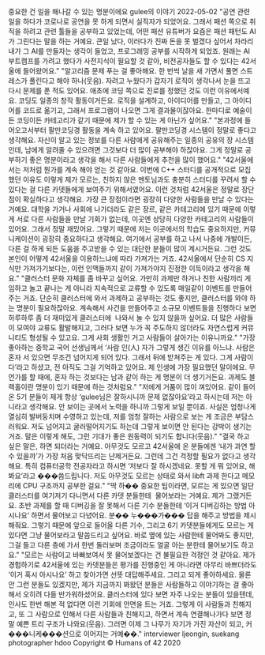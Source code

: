 중요한 건 일을 해나갈 수 있는 명분이에요
gulee의 이야기
2022-05-02
"공연 관련 일을 하다가 코로나로 공연을 못 하게 되면서 실직자가 되었어요. 그래서 패션 쪽으로 취직을 하려고 관련 툴들을 공부하고 있었는데, 어떤 패션 유튜버가 요즘은 패션 패턴도 AI가 그린다는 말을 하는 거예요. 큰일 났다, 이러다가 진짜 돈을 못 벌겠다 싶어서 차라리 내가 그 AI를 만들자는 생각이 들었고, 프로그래밍 공부를 시작하게 되었죠. 원래는 AI 부트캠프를 가려고 했다가 사전지식이 필요할 것 같아, 비전공자들도 할 수 있다는 42서울에 들어왔어요."
"알고리즘 문제 푸는 걸 좋아해요. 한 번씩 날을 새 가면서 풀면 스트레스가 풀린다고 해야 하나(웃음). 자려고 누웠다가 갑자기 로직이 생각나서 눈을 뜨고 다시 문제를 푼 적도 있어요. 애초에 코딩 쪽으로 진로를 정했던 것도 이런 이유에서예요. 코딩도 일종의 창작 활동이거든요. 로직을 설계하고, 아이디어를 만들고, 그 아이디어를 코드로 옮기고, 그래서 프로그램이 나오면 그게 결과물이잖아요. 한마디로 예술이든 코딩이든 카테고리가 같기 때문에 제가 할 수 있는 게 아닌가 싶어요."
"본과정에 들어오고서부터 팔만코딩경 활동을 계속 하고 있어요. 팔만코딩경 시스템이 정말로 좋다고 생각해요. 자신이 알고 있는 정보를 다른 사람에게 공유해주는 일종의 공유의 장 시스템인데, 남에게 알려줄 수 있으려면 그것보다 더 많이 공부해야 하잖아요. 그게 정말로 공부하기 좋은 명분이라고 생각을 해서 다른 사람들에게 추천을 많이 했어요."
"42서울에서는 저처럼 뭔가를 계속 해야 얻는 것 같아요. 이번에 C++ 스터디를 공개적으로 모집했던 이유도 이렇게 제가 모르는, 친하지 않은 멘토님과도 충분히 스터디를 꾸려서 할 수 있다는 걸 다른 카뎃들에게 보여주기 위해서였어요. 이런 것처럼 42서울은 정말로 장단점이 확실하다고 생각해요. 가장 큰 장점이라면 굉장히 다양한 사람들을 만날 수 있다는 거예요. 대학을 가거나 사회에 나가더라도 같은 장르, 같은 카테고리에 있기 때문에 이렇게 서로 다른 사람들을 만날 기회가 없는데, 이곳엔 상당히 다양한 카테고리의 사람들이 있어요. 그래서 정말 재밌어요. 그렇기 때문에 저는 이곳에서의 학습도 중요하지만, 커뮤니케이션이 굉장히 중요하다고 생각해요. 여기에서 공부를 하고 나서 나중에 개발이든, 다른 걸 하게 되든 도움을 주고받을 수 있는 대단한 분들이 많이 계시거든요. 그런 것도 본인이 어떻게 42서울을 이용하느냐에 따라 가져가는 거죠. 42서울에서 단순히 CS 지식만 가져가기보다는, 이런 인맥들까지 같이 가져가야지 진정한 이득이라고 생각을 해요."
"클러스터 문화 자체를 좀 바꾸고 싶어요. 가만히 과제만 하거나 친한 사람끼리 게임하고 놀고 끝나는 게 아니라 지속적으로 교류할 수 있도록 매일같이 이벤트를 만들어주는 거죠. 단순히 클러스터에 와서 과제하고 공부하는 것도 좋지만, 클러스터를 와야 하는 명분이 필요하잖아요. 계속해서 사건을 만들어주고 소규모 이벤트들을 진행하다 보면 하루하루 좀 더 재미있게 클러스터에  나와서 놀 수 있지 않을까 싶어요. 더 많은 사람들이 모여야 교류도 활발해지고, 그러다 보면 누가 꼭 주도하지 않더라도 자연스럽게 커뮤니티도 형성될 수 있고요. 그게 사회 생활인 거고 사람들이 살아가는 이유니까요."
"가장 좋아하는 중학교 국어 선생님께서 ‘사람 인(人) 자가 그렇게 생긴 이유를 아느냐. 사람은 혼자 서 있으면 무조건 넘어지게 되어 있다. 그래서 뒤에 받쳐주는 게 있다. 그게 사람이다’라고 하셨고, 전 아직도 그걸 기억하고 있어요. 제 인생에 가장 필요했던 말이에요. 무언가를 할 때에, 혼자 하는 것보다는 남과 같이 하는 게 명분이 더 생기거든요. 과제도 블랙홀이란 명분이 있기 때문에 하는 것처럼요."
"저에게 거품이 많이 껴있어요. 같이 들어온 5기 분들이 제게 항상 ‘gulee님은 잘하시니까 문제 없잖아요’라고 하시는데 저는 아니라고 생각해요. 안 보이는 곳에서 노력을 하니까 그렇게 보일 뿐이죠. 사실은 엄청나게 열심히 발버둥치며 수영하고 있는데, 저를 엄청 잘하는 사람으로 보는 게 조금은 부담스러워요. 저도 넘어지고 굴러떨어지기도 하는데 그렇게 보이면 안 된다는 강박이 생기는 거죠. 말은 이렇게 해도, 그런 기대가 좋은 원동력이 되기도 합니다(웃음)."
"결국 하고 싶은 말은, 하면 되더라는 거예요. 아무것도 모르고 42서울에 온 분들에겐 ‘내가 과연 할 수 있을까’가 가장 처음 맞닥뜨리는 난제거든요. 그런데 그건 걱정할 필요가 없다고 생각해요. 특히 컴퓨터공학 전공자라고 하시면 ‘저보다 잘 하시겠네요. 못할 게 뭐 있어요, 해봐요’라고 ���씀드립니다. 저도 아무것도 모르는 상태로 와서 libft 과제 한다고 메모리에 CPU 구조까지 공부한 걸요."
"딱 하�� 중요한 팁이라면, 모르는 게 있으면 일단 클러스터를 여기저기 다니면서 다른 카뎃 분들한테  물어보라는 거예요. 제가 그랬거든요. 초반 과제를 할 때 디버깅을 잘 못해서 다른 기수 분들한테 ‘이거 디버깅하는 방법 아시나요’ 하면서 물어보고 다녔어요. 분�� 누���가��� 답을 해주고 방법을 제시해줘요. 그렇기 때문에 앞으로 들어올 다른 기수, 그리고 6기 카뎃분들에게도 모르는 게 있다면 그냥 물어보라고 말씀드리고 싶어요. 바로 옆에 있는 사람한테 물어봐도 좋지만, 그걸 들고 다른 층에 가서 한번 둘러보며 조금이라도 얼굴 아는 분한테 물어보기도 하고요."
"모르는 사람이고 바빠보여서 못 물어보겠다는 건 불필요한 걱정인 것 같아요. 제가 경험하기로 42서울에 있는 카뎃분들은 평가를 진행중인 게 아니라면 아무리 바쁘더라도 ‘이거 혹시 아시나요’ 하고 찾아가면 선뜻 대답해주세요. 그리고 되게 좋아하세요. 물론 안 그런 분들도 있겠지만, 제가 지금까지 봐왔던 분들은 사람들하고 이야기하는 걸 좋아해서 오히려 다들 반가워하셨어요. 클러스터에 있다 보면 자주 나오는 분들이 있을텐데, 인사도 한번 해본 적 없다면 이런 기회에 안면을 트는 거죠. 그렇게 이 사람들과 친해지고, 또 그 사람으로 인해서 다른 사람들과 친해지고, 하면서 계속 연결해나가다 보면 정말 예쁜 트리 구조가 나와요(웃음). 그러면 이제 그 나무가 자기가 가진 자산이 되고, 커���니케���션으로 이어지는 거예��."
interviewer ljeongin, suekang
photographer hdoo
Copyright © Humans of 42 2020
